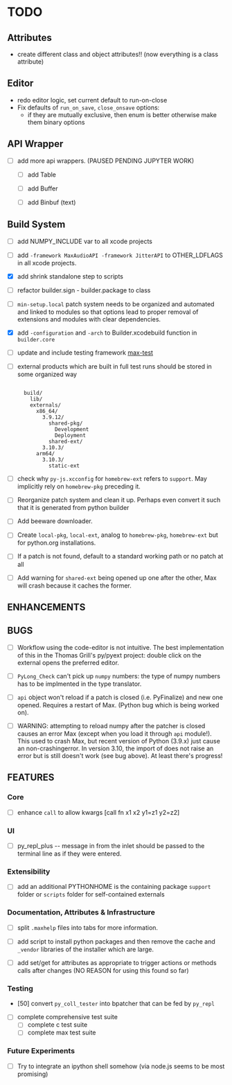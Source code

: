 # TODO


## Attributes

- create different class and object attributes!! (now everything is a class attribute)


## Editor

- redo editor logic, set current default to run-on-close
- Fix defaults of `run_on_save`, `close_onsave` options:
  - if they are mutually exclusive, then enum is better otherwise make them binary options

## API Wrapper
- [ ] add more api wrappers. (PAUSED PENDING JUPYTER WORK)
  - [ ] add Table
  - [ ] add Buffer
  - [ ] add Binbuf (text)


## Build System

- [ ] add NUMPY_INCLUDE var to all xcode projects

- [ ] add `-framework MaxAudioAPI -framework JitterAPI` to OTHER_LDFLAGS in all xcode projects.

- [x] add shrink standalone step to scripts

- [ ] refactor builder.sign - builder.package to class

- [ ] `min-setup.local` patch system needs to be organized and automated and linked to modules so that options lead to proper removal of extensions and modules with clear dependencies.

- [x] add `-configuration` and `-arch` to Builder.xcodebuild function in `builder.core`

- [ ] update and include testing framework [max-test](https://github.com/Cycling74/max-test)

- [ ] external products which are built in full test runs should be stored in some organized way

  ```text

    build/
      lib/
      externals/
        x86_64/
          3.9.12/
            shared-pkg/
              Development
              Deployment
            shared-ext/
          3.10.3/
        arm64/
          3.10.3/
            static-ext
  ```

- [ ] check why `py-js.xcconfig` for `homebrew-ext` refers to `support`. May implicitly rely on `homebrew-pkg` preceding it.

- [ ] Reorganize patch system and clean it up. Perhaps even convert it such that it is generated from python builder

- [ ] Add beeware downloader.

- [ ] Create `local-pkg`, `local-ext`, analog to `homebrew-pkg`, `homebrew-ext` but for python.org installations.

- [ ] If a patch is not found, default to a standard working path or no patch at all

- [ ] Add warning for `shared-ext` being opened up one after the other, Max will crash because it caches the former.

## ENHANCEMENTS

## BUGS

- [ ] Workflow using the code-editor is not intuitive. The best implementation of this in the Thomas Grill's py/pyext project: double click on the external opens the preferred editor.

- [ ] `PyLong_Check` can't pick up `numpy` numbers: the type of numpy numbers has to be implmented in the type translator.

- [ ] `api` object won't reload if a patch is closed (i.e. PyFinalize) and new one opened. Requires a restart of Max. (Python bug which is being worked on).

- [ ] WARNING: attempting to reload numpy after the patcher is closed causes an error Max (except when you load it through `api` module!). This used to crash Max, but recent version of Python (3.9.x) just cause an non-crashingerror. In version 3.10, the import of does not raise an error but is still doesn't work (see bug above). At least there's progress!

## FEATURES

### Core

- [ ] enhance `call` to allow kwargs [call fn x1 x2 y1=z1 y2=z2]

### UI

- [ ] py_repl_plus -- message in from the inlet should be passed to the terminal line as if they were entered.

### Extensibility

- [ ] add an additional PYTHONHOME is the containing package `support` folder or `scripts` folder for self-contained externals


### Documentation, Attributes & Infrastructure

- [ ] split `.maxhelp` files into tabs for more information.

- [ ] add script to install python packages and then remove the cache and `_vendor` libraries of the installer which are large.

- [ ] add set/get for attributes as appropriate to trigger actions or methods calls
      after changes (NO REASON for using this found so far)

### Testing

- [50] convert `py_coll_tester` into bpatcher that can be fed by `py_repl`

- [ ] complete comprehensive test suite
  - [ ] complete c test suite
  - [ ] complete max test suite

### Future Experiments

- [ ] Try to integrate an ipython shell somehow (via node.js seems to be most promising)
